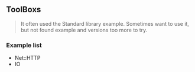 ## ToolBoxs

> It often used the Standard library example.
> Sometimes want to use it, but not found example and versions too more to try.
> 

### Example list

* Net::HTTP
* IO
